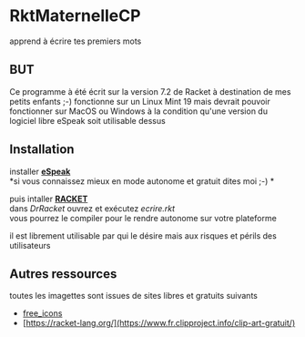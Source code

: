 # RktMaternelleCP
apprend  à écrire tes premiers mots

## BUT  
Ce programme à été écrit sur la version 7.2  de Racket à destination de mes petits enfants ;-)
fonctionne sur un Linux Mint 19 mais devrait pouvoir fonctionner sur MacOS ou Windows à la condition qu'une version du logiciel libre eSpeak soit utilisable dessus

## Installation  
installer [**eSpeak**](http://espeak.sourceforge.net/)  
*si vous connaissez mieux en mode autonome et gratuit dites moi ;-) *

puis intaller [**RACKET**](https://racket-lang.org/)   
dans *DrRacket* ouvrez et exécutez *ecrire.rkt*  
vous pourrez le compiler pour le rendre autonome sur votre plateforme 

il est librement utilisable par qui le désire mais aux risques et périls des utilisateurs

## Autres ressources
toutes les imagettes sont issues de sites libres et gratuits suivants    
- [free_icons](https://www.iconfinder.com/free_icons)     
- [https://racket-lang.org/](https://www.fr.clipproject.info/clip-art-gratuit/)    
